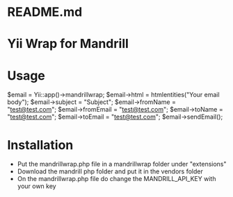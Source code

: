 # README.md
# Yii Wrap for Mandrill

# Usage

$email = Yii::app()->mandrillwrap;
$email->html = htmlentities("Your email body");
$email->subject = "Subject";
$email->fromName = "test@test.com";
$email->fromEmail = "test@test.com";
$email->toName = "test@test.com";
$email->toEmail = "test@test.com";
$email->sendEmail();

# Installation
- Put the mandrillwrap.php file in a mandrillwrap folder under "extensions"
- Download the mandrill php folder and put it in the vendors folder
- On the mandrillwrap.php file do change the MANDRILL_API_KEY with your own key


